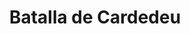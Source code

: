 ﻿---
title: "Batalla de Cardedeu"
permalink: periodes_745.html
layout: periode
dataInici: 1808-12-16
sidebar: periodes
pares:
  - 319:
    title: "Guerra de la Independencia española"
    dataInici: "(1808-05-02)"
    dataFi: "(1814-04-17)"

fills:
jocsPrincipals:
  - title: "La Batalla de Cardedeu"
    bggId: 39959
    dataInici: 
    dataFi: 

jocsEscenaris:
jocsEpoca:
jocsEpocaEscenaris:
---
